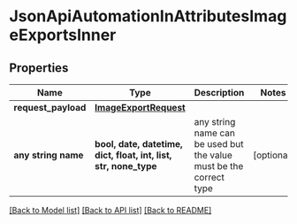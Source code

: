 # JsonApiAutomationInAttributesImageExportsInner


## Properties
Name | Type | Description | Notes
------------ | ------------- | ------------- | -------------
**request_payload** | [**ImageExportRequest**](ImageExportRequest.md) |  | 
**any string name** | **bool, date, datetime, dict, float, int, list, str, none_type** | any string name can be used but the value must be the correct type | [optional]

[[Back to Model list]](../README.md#documentation-for-models) [[Back to API list]](../README.md#documentation-for-api-endpoints) [[Back to README]](../README.md)


